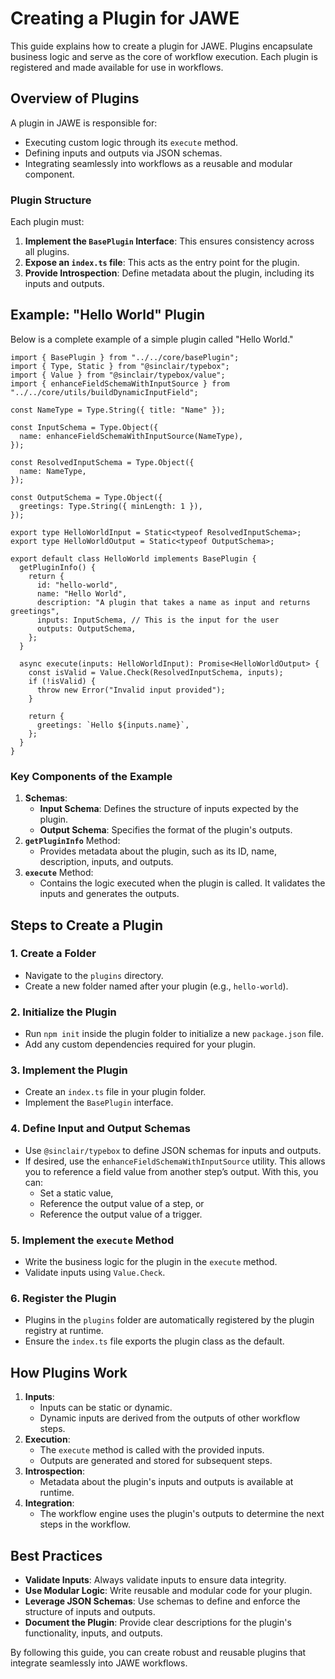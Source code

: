 # Creating a Plugin for JAWE

This guide explains how to create a plugin for JAWE. Plugins encapsulate business logic and serve as the core of workflow execution. Each plugin is registered and made available for use in workflows.

## Overview of Plugins

A plugin in JAWE is responsible for:

- Executing custom logic through its `execute` method.
- Defining inputs and outputs via JSON schemas.
- Integrating seamlessly into workflows as a reusable and modular component.

### Plugin Structure

Each plugin must:

1. **Implement the `BasePlugin` Interface**: This ensures consistency across all plugins.
2. **Expose an `index.ts` file**: This acts as the entry point for the plugin.
3. **Provide Introspection**: Define metadata about the plugin, including its inputs and outputs.

## Example: "Hello World" Plugin

Below is a complete example of a simple plugin called "Hello World."

```
import { BasePlugin } from "../../core/basePlugin";
import { Type, Static } from "@sinclair/typebox";
import { Value } from "@sinclair/typebox/value";
import { enhanceFieldSchemaWithInputSource } from "../../core/utils/buildDynamicInputField";

const NameType = Type.String({ title: "Name" });

const InputSchema = Type.Object({
  name: enhanceFieldSchemaWithInputSource(NameType),
});

const ResolvedInputSchema = Type.Object({
  name: NameType,
});

const OutputSchema = Type.Object({
  greetings: Type.String({ minLength: 1 }),
});

export type HelloWorldInput = Static<typeof ResolvedInputSchema>;
export type HelloWorldOutput = Static<typeof OutputSchema>;

export default class HelloWorld implements BasePlugin {
  getPluginInfo() {
    return {
      id: "hello-world",
      name: "Hello World",
      description: "A plugin that takes a name as input and returns greetings",
      inputs: InputSchema, // This is the input for the user
      outputs: OutputSchema,
    };
  }

  async execute(inputs: HelloWorldInput): Promise<HelloWorldOutput> {
    const isValid = Value.Check(ResolvedInputSchema, inputs);
    if (!isValid) {
      throw new Error("Invalid input provided");
    }

    return {
      greetings: `Hello ${inputs.name}`,
    };
  }
}
```

### Key Components of the Example

1. **Schemas**:
   - **Input Schema**: Defines the structure of inputs expected by the plugin.
   - **Output Schema**: Specifies the format of the plugin's outputs.
2. **`getPluginInfo`** Method:
   - Provides metadata about the plugin, such as its ID, name, description, inputs, and outputs.
3. **`execute`** Method:
   - Contains the logic executed when the plugin is called. It validates the inputs and generates the outputs.

## Steps to Create a Plugin

### 1. Create a Folder

- Navigate to the `plugins` directory.
- Create a new folder named after your plugin (e.g., `hello-world`).

### 2. Initialize the Plugin

- Run `npm init` inside the plugin folder to initialize a new `package.json` file.
- Add any custom dependencies required for your plugin.

### 3. Implement the Plugin

- Create an `index.ts` file in your plugin folder.
- Implement the `BasePlugin` interface.

### 4. Define Input and Output Schemas

- Use `@sinclair/typebox` to define JSON schemas for inputs and outputs.
- If desired, use the `enhanceFieldSchemaWithInputSource` utility. This allows you to reference a field value from another step’s output. With this, you can:
  - Set a static value,
  - Reference the output value of a step, or
  - Reference the output value of a trigger.

### 5. Implement the `execute` Method

- Write the business logic for the plugin in the `execute` method.
- Validate inputs using `Value.Check`.

### 6. Register the Plugin

- Plugins in the `plugins` folder are automatically registered by the plugin registry at runtime.
- Ensure the `index.ts` file exports the plugin class as the default.

## How Plugins Work

1. **Inputs**:
   - Inputs can be static or dynamic.
   - Dynamic inputs are derived from the outputs of other workflow steps.
2. **Execution**:
   - The `execute` method is called with the provided inputs.
   - Outputs are generated and stored for subsequent steps.
3. **Introspection**:
   - Metadata about the plugin's inputs and outputs is available at runtime.
4. **Integration**:
   - The workflow engine uses the plugin's outputs to determine the next steps in the workflow.

## Best Practices

- **Validate Inputs**: Always validate inputs to ensure data integrity.
- **Use Modular Logic**: Write reusable and modular code for your plugin.
- **Leverage JSON Schemas**: Use schemas to define and enforce the structure of inputs and outputs.
- **Document the Plugin**: Provide clear descriptions for the plugin's functionality, inputs, and outputs.

By following this guide, you can create robust and reusable plugins that integrate seamlessly into JAWE workflows.
